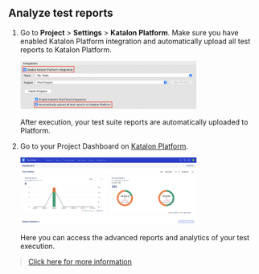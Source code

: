 ## Analyze test reports

1. Go to **Project** > **Settings** > **Katalon Platform**. Make sure you have enabled Katalon Platform integration and automatically upload all test reports to Katalon Platform.

    <img src="https://github.com/katalon-studio/docs-images/raw/master/katalon-studio/in-app-tutorials/shared-images/ks-upload-reports-enabled.png" width=350>

   After execution, your test suite reports are automatically uploaded to Platform.

2. Go to your Project Dashboard on [Katalon Platform](https://testops.katalon.io). 

    <img src="https://github.com/katalon-studio/docs-images/raw/master/katalon-studio/in-app-tutorials/shared-images/kt-dashboard.png" width=350>
    
    Here you can access the advanced reports and analytics of your test execution.


> [Click here for more information](https://docs.katalon.com/docs/analyze/reports/view-test-reports/view-test-reports-in-katalon-testops/view-testops-dashboard/testops-dashboard-overview)